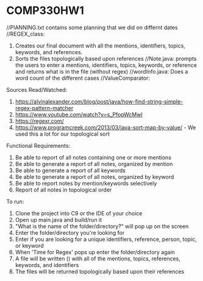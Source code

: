# COMP330HW1

//PlANNING.txt contains some planning that we did on differnt dates
//REGEX_class:
1) Creates our final document with all the mentions, identifiers, topics, keywords, and references.
2) Sorts the files topologically based upon references
//Note.java: prompts the users to enter a mentions, identifiers, topics, keywords, or reference and returns what is in the file (without regex)
//wordInfo.java: Does a word count of the different cases
//ValueComparator: 



Sources Read/Watched: 
1) https://alvinalexander.com/blog/post/java/how-find-string-simple-regex-pattern-matcher
2) https://www.youtube.com/watch?v=s_PfopWcMwI
3) https://regexr.com/
4) https://www.programcreek.com/2013/03/java-sort-map-by-value/ - We used this a lot for our topological sort


Functional Requirements:
1) Be able to report of all notes containing one or more mentions
2) Be able to generate a report of all notes, organized by mention
3) Be able to generate a report of all keywords
4) Be able to generate a report of all notes, organized by keyword
5) Be able to report notes by mention/keywords selectively
6) Report of all notes in topological order



To run: 
1) Clone the project into C9 or the IDE of your choice
2) Open up main.java and build/run it
3) "What is the name of the folder/directory?" will pop up on the screen
4) Enter the folder/directory you're looking for
5) Enter if you are looking for a unique identifiers, reference, person, topic, or keyword
6) When 'Time for Regex' pops up enter the folder/directory again
7) A file will be written () with all of the mentions, topics, references, keywords, and identifiers
8) The files will be returned topologically based upon their references




